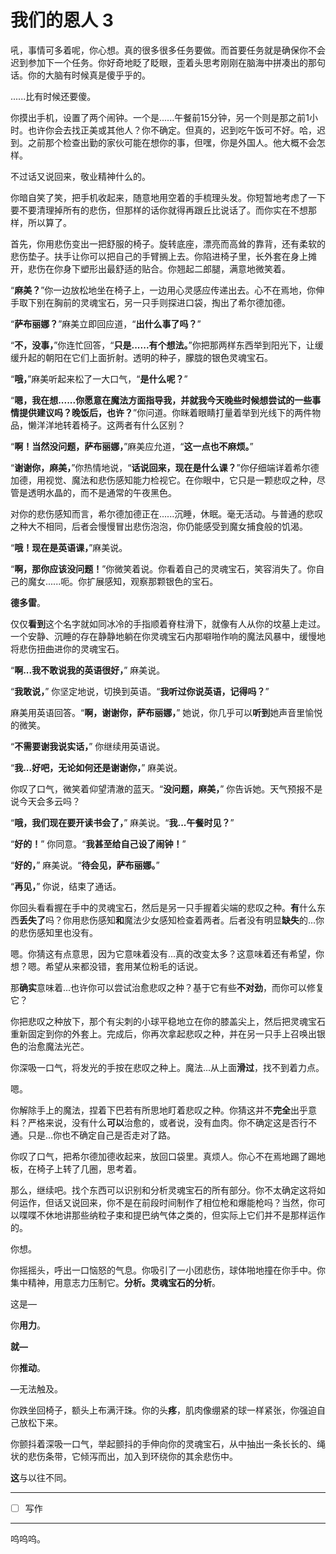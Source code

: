 # 我们的恩人 3

吼，事情可多着呢，你心想。真的很多很多任务要做。而首要任务就是确保你不会迟到参加下一个任务。你好奇地眨了眨眼，歪着头思考刚刚在脑海中拼凑出的那句话。你的大脑有时候真是傻乎乎的。

......比有时候还要傻。

你摸出手机，设置了两个闹钟。一个是......午餐前15分钟，另一个则是那之前1小时。也许你会去找正美或其他人？你不确定。但真的，迟到吃午饭可不好。哈，迟到。之前那个检查出勤的家伙可能在想你的事，但嘿，你是外国人。他大概不会怎样。

不过话又说回来，敬业精神什么的。

你暗自笑了笑，把手机收起来，随意地用空着的手梳理头发。你短暂地考虑了一下要不要清理掉所有的悲伤，但那样的话你就得再跟丘比说话了。而你实在不想那样，所以算了。

首先，你用悲伤变出一把舒服的椅子。旋转底座，漂亮而高耸的靠背，还有柔软的悲伤垫子。扶手让你可以把自己的手臂搁上去。你陷进椅子里，长外套在身上摊开，悲伤在你身下塑形出最舒适的贴合。你翘起二郎腿，满意地微笑着。

“**麻美？**”你一边放松地坐在椅子上，一边用心灵感应传递出去。心不在焉地，你伸手取下别在胸前的灵魂宝石，另一只手则探进口袋，掏出了希尔德加德。

“**萨布丽娜？**”麻美立即回应道，“**出什么事了吗？**”

“**不，没事，**”你连忙回答，“**只是......有个想法。**”你把那两样东西举到阳光下，让缓缓升起的朝阳在它们上面折射。透明的种子，朦胧的银色灵魂宝石。

“**哦，**”麻美听起来松了一大口气，“**是什么呢？**”

“**嗯，我在想......你愿意在魔法方面指导我，并就我今天晚些时候想尝试的一些事情提供建议吗？晚饭后，也许？**”你问道。你眯着眼睛打量着举到光线下的两件物品，懒洋洋地转着椅子。这两者有什么区别？

“**啊！当然没问题，萨布丽娜，**”麻美应允道，“**这一点也不麻烦。**”

“**谢谢你，麻美，**”你热情地说，“**话说回来，现在是什么课？**”你仔细端详着希尔德加德，用视觉、魔法和悲伤感知能力检视它。在你眼中，它只是一颗悲叹之种，尽管是透明水晶的，而不是通常的午夜黑色。

对你的悲伤感知而言，希尔德加德正在......沉睡，休眠。毫无活动。与普通的悲叹之种大不相同，后者会慢慢冒出悲伤泡泡，你仍能感受到魔女捕食般的饥渴。

“**哦！现在是英语课，**”麻美说。

“**啊，那你应该没问题！**”你微笑着说。你看着自己的灵魂宝石，笑容消失了。你自己的魔女......呃。你扩展感知，观察那颗银色的宝石。

**德多雷**。

仅仅**看到**这个名字就如同冰冷的手指顺着脊柱滑下，就像有人从你的坟墓上走过。一个安静、沉睡的存在静静地躺在你灵魂宝石内那噼啪作响的魔法风暴中，缓慢地将悲伤扭曲进你的灵魂宝石。

“**啊...我不敢说我的英语很好，**” 麻美说。

“**我敢说，**” 你坚定地说，切换到英语。“**我听过你说英语，记得吗？**”

麻美用英语回答。“**啊，谢谢你，萨布丽娜，**” 她说，你几乎可以**听到**她声音里愉悦的微笑。

“**不需要谢我说实话，**” 你继续用英语说。

“**我...好吧，无论如何还是谢谢你，**” 麻美说。

你叹了口气，微笑着仰望清澈的蓝天。“**没问题，麻美，**” 你告诉她。天气预报不是说今天会多云吗？

“**哦，我们现在要开读书会了，**” 麻美说。“**我...午餐时见？**”

“**好的！**” 你同意。“**我甚至给自己设了闹钟！**”

“**好的，**” 麻美说。“**待会见，萨布丽娜。**”

“**再见，**” 你说，结束了通话。

你回头看看握在手中的灵魂宝石，然后是另一只手握着尖端的悲叹之种。**有**什么东西**丢失了**吗？你用悲伤感知**和**魔法少女感知检查着两者。后者没有明显**缺失**的...你的悲伤感知里也没有。

嗯。你猜这有点意思，因为它意味着没有...真的改变太多？这意味着还有希望，你想？嗯。希望从来都没错，套用某位粉毛的话说。

那**确实**意味着...也许你可以尝试治愈悲叹之种？基于它有些**不对劲**，而你可以修复它？

你把悲叹之种放下，那个有尖刺的小球平稳地立在你的膝盖尖上，然后把灵魂宝石重新固定到你的外套上。完成后，你再次拿起悲叹之种，并在另一只手上召唤出银色的治愈魔法光芒。

你深吸一口气，将发光的手按在悲叹之种上。魔法...从上面**滑过**，找不到着力点。

嗯。

你解除手上的魔法，捏着下巴若有所思地盯着悲叹之种。你猜这并不**完全**出乎意料？严格来说，没有什么**可以**治愈的，或者说，没有血肉。你不确定这是否行不通。只是...你也不确定自己是否走对了路。

你叹了口气，把希尔德加德收起来，放回口袋里。真烦人。你心不在焉地踢了踢地板，在椅子上转了几圈，思考着。

那么，继续吧。找个东西可以识别和分析灵魂宝石的所有部分。你不太确定这将如何运作，但话又说回来，你不是在前段时间制作了相位枪和爆能枪吗？当然，你可以喋喋不休地讲那些纳粒子束和提巴纳气体之类的，但实际上它们并不是那样运作的。

你想。

你摇摇头，呼出一口恼怒的气息。你吸引了一小团悲伤，球体啪地撞在你手中。你集中精神，用意志力压制它。**分析。灵魂宝石的分析**。

这是—

你**用力**。

**就—**

你**推动**。

—无法触及。

你跌坐回椅子，额头上布满汗珠。你的头**疼**，肌肉像绷紧的球一样紧张，你强迫自己放松下来。

你颤抖着深吸一口气，举起颤抖的手伸向你的灵魂宝石，从中抽出一条长长的、绳状的悲伤条带，它倾泻而出，加入到环绕你的其余悲伤中。

**这**与以往不同。

---

- [ ] 写作

---

呜呜呜。
